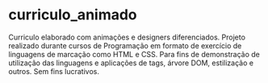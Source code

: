 # curriculo_animado
Curriculo elaborado com animações e designers diferenciados. 
Projeto realizado durante cursos de Programação em formato de exercício de linguagens de marcação como HTML e CSS.
Para fins de demonstração de utilização das linguagens e aplicações de tags, árvore DOM, estilização e outros.
Sem fins lucrativos.
